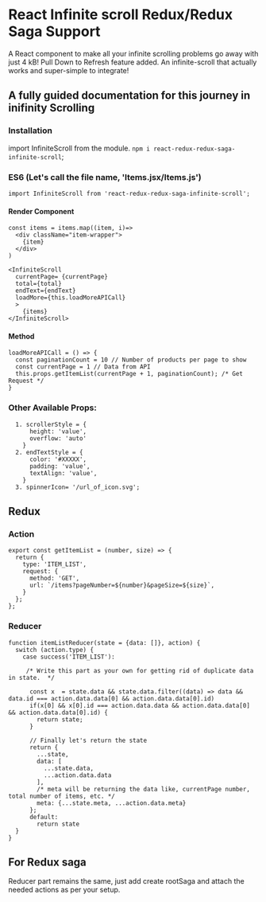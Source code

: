 # React Infinite scroll Redux/Redux Saga Support

A React component to make all your infinite scrolling problems go away with just 4 kB! Pull Down to Refresh feature added. An infinite-scroll that actually works and super-simple to integrate!

## A fully guided documentation for this journey in inifinity Scrolling

### Installation

import InfiniteScroll from the module.
`npm i react-redux-redux-saga-infinite-scroll`;

### ES6  (Let's call the file name, 'Items.jsx/Items.js')
`import InfiniteScroll from 'react-redux-redux-saga-infinite-scroll';`

#### Render Component
```
const items = items.map((item, i)=> 
  <div className="item-wrapper">
    {item}
  </div>
)

<InfiniteScroll
  currentPage= {currentPage}
  total={total} 
  endText={endText}
  loadMore={this.loadMoreAPICall}
  >
    {items}
</InfiniteScroll>
```

#### Method
```
loadMoreAPICall = () => {
  const paginationCount = 10 // Number of products per page to show
  const currentPage = 1 // Data from API
  this.props.getItemList(currentPage + 1, paginationCount); /* Get Request */
}
```

### Other Available Props: 
```
  1. scrollerStyle = {
      height: 'value',
      overflow: 'auto'
    }
  2. endTextStyle = {
      color: '#XXXXX',
      padding: 'value',
      textAlign: 'value',
    }
  3. spinnerIcon= '/url_of_icon.svg';
```
## Redux

### Action
```
export const getItemList = (number, size) => {
  return {
    type: 'ITEM_LIST',
    request: {
      method: 'GET',
      url: `/items?pageNumber=${number}&pageSize=${size}`,
    }
  };
};
```

### Reducer

```
function itemListReducer(state = {data: []}, action) {
  switch (action.type) {
    case success('ITEM_LIST'):
      
     /* Write this part as your own for getting rid of duplicate data in state.  */

      const x  = state.data && state.data.filter((data) => data && data.id === action.data.data[0] && action.data.data[0].id)
      if(x[0] && x[0].id === action.data.data && action.data.data[0] && action.data.data[0].id) {
        return state;
      }

      // Finally let's return the state
      return {
        ...state,
        data: [
          ...state.data, 
          ...action.data.data
        ],
        /* meta will be returning the data like, currentPage number, total number of items, etc. */
        meta: {...state.meta, ...action.data.meta}
      };
      default:
        return state
  }
}
```

## For Redux saga

Reducer part remains the same, just add create rootSaga and attach the needed actions as per your setup. 